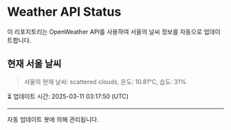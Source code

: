 
# Weather API Status

이 리포지토리는 OpenWeather API를 사용하여 서울의 날씨 정보를 자동으로 업데이트합니다.

## 현재 서울 날씨
> 서울의 현재 날씨: scattered clouds, 온도: 10.81°C, 습도: 31%

⏳ 업데이트 시간: 2025-03-11 03:17:50 (UTC)

---
자동 업데이트 봇에 의해 관리됩니다.
